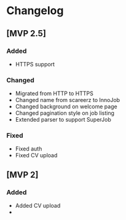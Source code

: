 # Changelog 

## [MVP 2.5]

### Added

- HTTPS support

### Changed

- Migrated from HTTP to HTTPS
- Changed name from scareerz to InnoJob
- Changed background on welcome page
- Changed pagination style on job listing
- Extended parser to support SuperJob

### Fixed 

- Fixed auth
- Fixed CV upload

## [MVP 2]

### Added

- Added CV upload
- 
